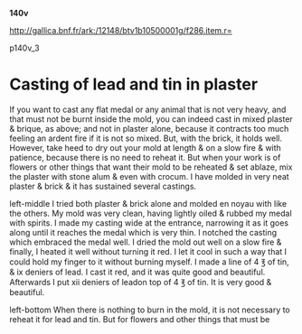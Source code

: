**140v**

http://gallica.bnf.fr/ark:/12148/btv1b10500001g/f286.item.r=

p140v_3


<h1>Casting of lead and tin in plaster</h1>

If you want to cast any flat medal or any animal that is not very heavy, and that must not be burnt inside the mold, you can indeed cast in mixed  plaster &amp; brique, as above; and not in plaster alone, because it contracts too much feeling an ardent fire if it is not so mixed. But, with the brick, it holds well. However, take heed to dry out your mold at length &amp; on a slow fire &amp; with patience, because there is no need to reheat it. But when your work is of flowers or other things that want their mold to be reheated &amp; set ablaze, mix the plaster with stone alum &amp; even with crocum. I have molded in very neat plaster &amp; brick &amp; it has sustained several castings.

left-middle
I tried both plaster &amp; brick alone and molded en noyau with like the others. My mold was very clean, having lightly oiled &amp; rubbed my medal with spirits. I made my casting wide at the entrance, narrowing it as it goes along until it reaches the medal which is very thin. I notched the casting which embraced the medal well. I dried the mold out well on a slow fire &amp; finally, I heated it well without turning it red. I let it cool in such a way that I could hold my finger to it without burning myself. I made a line of 4 ℥ of tin, &amp; ix deniers of lead. I cast it red, and it was quite good and beautiful. Afterwards I put xii deniers of leadon top of 4 ℥ of tin. It is very good &amp; beautiful.

left-bottom
When there is nothing to burn in the mold, it is not necessary to reheat it for lead and tin. But for flowers and other things that must be
